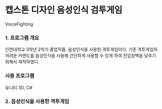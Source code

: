 # 캡스톤 디자인 음성인식 검투게임
VoiceFighting
### 1. 프로그램 개요
인천대학교 3학년 2학기 졸업작품.
음성인식을 사용한 격투게임이다. 기존 격투게임의 어려운 커맨드를 음성인식을 사용해 간단하게 사용할 수 있게 하여
진입장벽을 낮추기 위해서 제작하였다.
### 사용 프로그램
유니티 3D, C#

### 2. 음성인식을 사용한 격투게임
